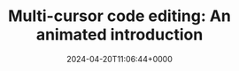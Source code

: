 ---
title: 'Multi-cursor code editing: An animated introduction'
slug: 20240420T110644
date: 2024-04-20T11:06:44+0000
params:
  url: https://alexharri.com/blog/multi-cursor-code-editing-animated-introduction
tags:
- editors
---